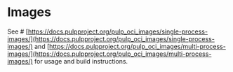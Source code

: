 # Images

See #
[https://docs.pulpproject.org/pulp_oci_images/single-process-images/](https://docs.pulpproject.org/pulp_oci_images/single-process-images/)
and
[https://docs.pulpproject.org/pulp_oci_images/multi-process-images/](https://docs.pulpproject.org/pulp_oci_images/multi-process-images/)
for usage and build instructions.
